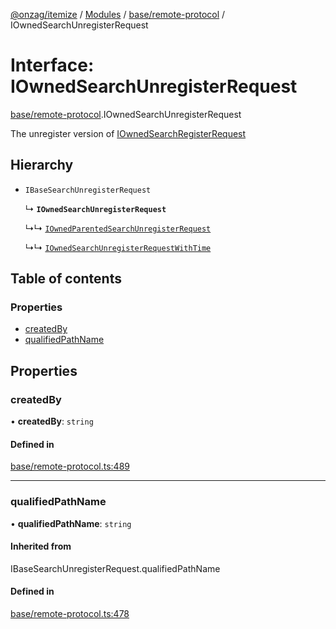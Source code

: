 [@onzag/itemize](../README.md) / [Modules](../modules.md) / [base/remote-protocol](../modules/base_remote_protocol.md) / IOwnedSearchUnregisterRequest

# Interface: IOwnedSearchUnregisterRequest

[base/remote-protocol](../modules/base_remote_protocol.md).IOwnedSearchUnregisterRequest

The unregister version of [IOwnedSearchRegisterRequest](base_remote_protocol.IOwnedSearchRegisterRequest.md)

## Hierarchy

- `IBaseSearchUnregisterRequest`

  ↳ **`IOwnedSearchUnregisterRequest`**

  ↳↳ [`IOwnedParentedSearchUnregisterRequest`](base_remote_protocol.IOwnedParentedSearchUnregisterRequest.md)

  ↳↳ [`IOwnedSearchUnregisterRequestWithTime`](client_internal_testing.IOwnedSearchUnregisterRequestWithTime.md)

## Table of contents

### Properties

- [createdBy](base_remote_protocol.IOwnedSearchUnregisterRequest.md#createdby)
- [qualifiedPathName](base_remote_protocol.IOwnedSearchUnregisterRequest.md#qualifiedpathname)

## Properties

### createdBy

• **createdBy**: `string`

#### Defined in

[base/remote-protocol.ts:489](https://github.com/onzag/itemize/blob/a24376ed/base/remote-protocol.ts#L489)

___

### qualifiedPathName

• **qualifiedPathName**: `string`

#### Inherited from

IBaseSearchUnregisterRequest.qualifiedPathName

#### Defined in

[base/remote-protocol.ts:478](https://github.com/onzag/itemize/blob/a24376ed/base/remote-protocol.ts#L478)
